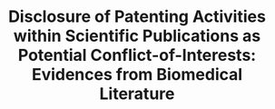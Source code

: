 ---
layout: default
contributors: Luca Falciola, Massimo Barbieri
cost: None
description: 'Most scientific publishers require authors to submit their manuscripts
  with a text reporting their own parallel activities, including patent-related ones,
  that may be considered as potential Conflict-of-Interest (COI). The authors’ or
  institutional patenting activities disclosed as COI in the official version of the
  article within Conflict-of-Interest Statements (COIS) are generally analysed in
  the literature using either very focused or non-systematic approaches. This study
  proposes methods for assessing COIS presence and main features, particularly with
  respect to patent information, across biomedical topics and journals that are covered
  in the PubMed database for the period 2011-2022.


  The data used for this project is obtained via structured searches of PubMed and
  Scholar Lens, using searches detailed in the documentation.'
documentation: https://assets.researchsquare.com/files/rs-3022970/v1/750fe82ea1989b37659632d7.pdf
doi: https://doi.org/10.21203/rs.3.rs-3022970/v1
last_edit: Mon, 19 Jun 2023 16:48:19 GMT
maintained_by: lfalciola@scibilis.be
open_access: 'TRUE'
shortname: patent_disclosure_conflicts
tags:
- Conflict of interest
- Non-patent Literature
- Patents
- PubMed
- Scientific databases
- COVID-19
title: 'Disclosure of Patenting Activities within Scientific Publications as Potential
  Conflict-of-Interests: Evidences from Biomedical Literature'
uuid: 6f5304ed-0b8f-41ea-a39b-6f66f267ca32
versioning: 'FALSE'
---
